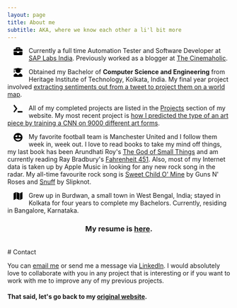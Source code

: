 ```yaml
---
layout: page
title: About me
subtitle: AKA, where we know each other a li'l bit more
---
```


<img src="/img/briefcase-solid.svg" align="left" height="20" width="20" hspace="14" />Currently a full time Automation Tester and Software Developer at [SAP Labs India](https://www.sap.com/india/about.saplabsindia.html). Previously worked as a blogger at [The Cinemaholic](https://www.thecinemaholic.com/author/bidyudipta/).

<img src="/img/user-graduate-solid.svg" align="left" height="20" width="20" hspace="14" />Obtained my Bachelor of **Computer Science and Engineering** from Heritage Institute of Technology, Kolkata, India. My final year project involved [extracting sentiments out from a tweet to project them on a world map](https://bidyutchanda.github.io/2018-11-23-twitter/). 

<img src="/img/terminal-solid.svg" align="left" height="20" width="20" hspace="14" />All of my completed projects are listed in the [Projects](https://bidyutchanda.github.io/recentprojects/) section of my website. My most recent project is [how I predicted the type of an art piece by training a CNN on 9000 different art forms](https://bidyutchanda.github.io/2019-03-19-art_pred/).

<img src="/img/grin-hearts-solid.svg" align="left" height="20" width="20" hspace="14" />My favorite football team is Manchester United and I follow them week in, week out. I love to read books to take my mind off things, my last book has been Arundhati Roy's [The God of Small Things](https://en.wikipedia.org/wiki/The_God_of_Small_Things) and am currently reading Ray Bradbury's [Fahrenheit 451](https://en.wikipedia.org/wiki/Fahrenheit_451). Also, most of my Internet data is taken up by Apple Music in looking for any new rock song in the radar. My all-time favourite rock song is [Sweet Child O' Mine](https://www.youtube.com/watch?v=1w7OgIMMRc4) by Guns N' Roses and [Snuff](https://www.youtube.com/watch?v=LXEKuttVRIo) by Slipknot. 

<img src="/img/map-solid.svg" align="left" height="20" width="20" hspace="14" />Grew up in Burdwan, a small town in West Bengal, India; stayed in Kolkata for four years to complete my Bachelors. Currently, residing in Bangalore, Karnataka. 

### <center>My resume is [here](https://drive.google.com/file/d/1WRx1XHcDvDyA0SqNsH1ZCC9x4qjPK4Qc/view?usp=sharing).</centre>
<br>
# Contact

You can [email me](mailto:bdptma108@gmail.com) or send me a message via [LinkedIn](https://www.linkedin.com/in/bidyutchanda/). I would absolutely love to collaborate with you in any project that is interesting or if you want to work with me to improve any of my previous projects. 

#### That said, let's go back to my [original website](https://bidyutchanda.github.io/).
